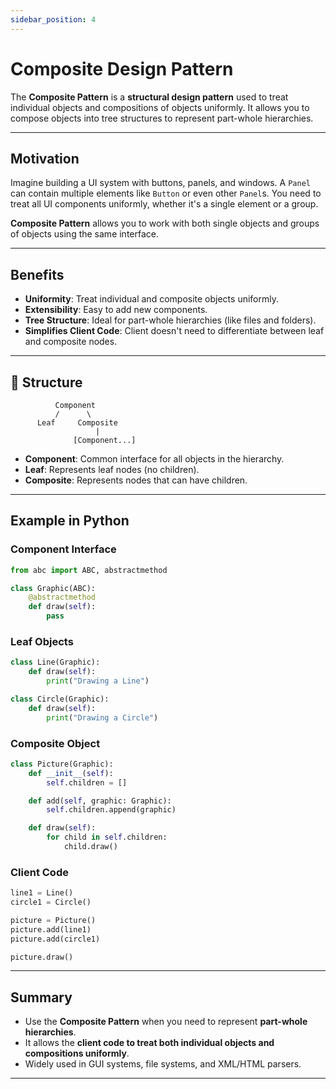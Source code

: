 ```yaml
---
sidebar_position: 4
---
```


# Composite Design Pattern

The **Composite Pattern** is a **structural design pattern** used to treat individual objects and compositions of objects uniformly. It allows you to compose objects into tree structures to represent part-whole hierarchies.

---

## Motivation

Imagine building a UI system with buttons, panels, and windows. A `Panel` can contain multiple elements like `Button` or even other `Panel`s. You need to treat all UI components uniformly, whether it's a single element or a group.

**Composite Pattern** allows you to work with both single objects and groups of objects using the same interface.

---

## Benefits

- **Uniformity**: Treat individual and composite objects uniformly.
- **Extensibility**: Easy to add new components.
- **Tree Structure**: Ideal for part-whole hierarchies (like files and folders).
- **Simplifies Client Code**: Client doesn't need to differentiate between leaf and composite nodes.

---

## 🔨 Structure

```
          Component
          /      \
      Leaf     Composite
                   |
              [Component...]
```

- **Component**: Common interface for all objects in the hierarchy.
- **Leaf**: Represents leaf nodes (no children).
- **Composite**: Represents nodes that can have children.

---

## Example in Python

### Component Interface

```python
from abc import ABC, abstractmethod

class Graphic(ABC):
    @abstractmethod
    def draw(self):
        pass
```

### Leaf Objects

```python
class Line(Graphic):
    def draw(self):
        print("Drawing a Line")

class Circle(Graphic):
    def draw(self):
        print("Drawing a Circle")
```

### Composite Object

```python
class Picture(Graphic):
    def __init__(self):
        self.children = []

    def add(self, graphic: Graphic):
        self.children.append(graphic)

    def draw(self):
        for child in self.children:
            child.draw()
```

### Client Code

```python
line1 = Line()
circle1 = Circle()

picture = Picture()
picture.add(line1)
picture.add(circle1)

picture.draw()
```

---

## Summary

- Use the **Composite Pattern** when you need to represent **part-whole hierarchies**.
- It allows the **client code to treat both individual objects and compositions uniformly**.
- Widely used in GUI systems, file systems, and XML/HTML parsers.

---
